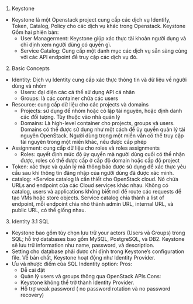 1. Keystone
- Keystone là một Openstack project cung cấp các dịch vụ Identify, Token, Catalog, Policy cho các dịch vụ khác trong Openstack. Keystone Gồm hai phiên bản:
    + User Managerment: Keystone giúp xác thực tài khoản người dụng và chỉ định xem người dùng có quyền gì.
    + Service Catalog: Cung cấp một danh mục các dịch vụ sẵn sàng cùng với các API endpoint để truy cập các dịch vụ đó.

2. Basic Concepts
- Identity: Dịch vụ Identity cung cấp xác thực thông tin và dữ liệu về người dùng và nhóm
	+ Users: đại diện các cá thể sử dụng API cá nhân
	+ Groups: là các container chứa các users
- Resource: cung cấp dữ liệu cho các projects và domains
	+ Projects: sử dụng để nhóm hoặc cô lập tài nguyên, hoặc định danh các đối tượng. Tùy thuộc vào nhà quản lý
	+ Domains: Là high-level container cho projects, groups và users. Domains có thể được sử dụng như một cách để ủy quyền quản lý tài nguyên OpenStack. Người dùng trong một miền vẫn có thể truy cập tài nguyên trong một miền khác, nếu được cấp phép
- Assignment: cung cấp dữ liệu cho roles và roles assignments
	+ Roles: quyết định mức độ ủy quyền mà người dùng cuối có thể nhận được, roles có thể được cấp ở cấp độ domain hoặc cấp độ project
- Token:  xác thực và quản lý mã thông báo được sử dụng để xác thực yêu cầu sau khi thông tin đăng nhập của người dùng đã được xác minh.
- catalog:
	+Service catalog là cần thiết cho OpenStack cloud. Nó chứa URLs and endpoint của các Cloud services khác nhau. Không có catalog, users và applications không biết nơi để route các requests để tạo VMs hoặc store objects. Service catalog chia thành a list of endpoint, mỗi endpoint chia nhỏ thành admin URL, internal URL, và public URL, có thể giống nhau.

3. Identity
3.1 SQL
- Keystone bao gồm tùy chọn lưu trữ your actors (Users và Groups) trong SQL; hỗ trợ databases bao gồm MySQL, PostgreSQL, và DB2. Keystone sẽ lưu trữ information như name, password, và description.
- Setting cho database phải được chỉ định trong Keystone’s configuration file. Về bản chất, Keystone hoạt động như Identity Provider.
- Ưu và nhược điểm của SQL Indentity option:
Pros:
	+ Dễ cài đặt
	+ Quản lý users và groups thông qua OpenStack APIs
Cons:
	+ Keystone không thể trở thành Identity Provider.
	+ Hỗ trợ weak password ( no password rotation và no password recovery)
